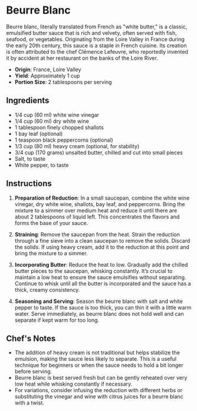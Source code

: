 # Beurre Blanc

Beurre blanc, literally translated from French as "white butter," is a classic, emulsified butter sauce that is rich and velvety, often served with fish, seafood, or vegetables. Originating from the Loire Valley in France during the early 20th century, this sauce is a staple in French cuisine. Its creation is often attributed to the chef Clémence Lefeuvre, who reportedly invented it by accident at her restaurant on the banks of the Loire River.

- **Origin**: France, Loire Valley
- **Yield**: Approximately 1 cup
- **Portion Size**: 2 tablespoons per serving

## Ingredients

- 1/4 cup (60 ml) white wine vinegar
- 1/4 cup (60 ml) dry white wine
- 1 tablespoon finely chopped shallots
- 1 bay leaf (optional)
- 1 teaspoon black peppercorns (optional)
- 1/3 cup (80 ml) heavy cream (optional, for stability)
- 3/4 cup (170 grams) unsalted butter, chilled and cut into small pieces
- Salt, to taste
- White pepper, to taste

## Instructions

1. **Preparation of Reduction**: In a small saucepan, combine the white wine vinegar, dry white wine, shallots, bay leaf, and peppercorns. Bring the mixture to a simmer over medium heat and reduce it until there are about 2 tablespoons of liquid left. This concentrates the flavors and forms the base of your sauce.

2. **Straining**: Remove the saucepan from the heat. Strain the reduction through a fine sieve into a clean saucepan to remove the solids. Discard the solids. If using heavy cream, add it to the reduction at this point and bring the mixture to a simmer.

3. **Incorporating Butter**: Reduce the heat to low. Gradually add the chilled butter pieces to the saucepan, whisking constantly. It’s crucial to maintain a low heat to ensure the sauce emulsifies without separating. Continue to whisk until all the butter is incorporated and the sauce has a thick, creamy consistency.

4. **Seasoning and Serving**: Season the beurre blanc with salt and white pepper to taste. If the sauce is too thick, you can thin it with a little warm water. Serve immediately, as beurre blanc does not hold well and can separate if kept warm for too long.

## Chef's Notes

- The addition of heavy cream is not traditional but helps stabilize the emulsion, making the sauce less likely to separate. This is a useful technique for beginners or when the sauce needs to hold a bit longer before serving.
- Beurre blanc is best served fresh but can be gently reheated over very low heat while whisking constantly if necessary.
- For variations, consider infusing the reduction with different herbs or substituting the vinegar and wine with citrus juices for a beurre blanc with a twist.